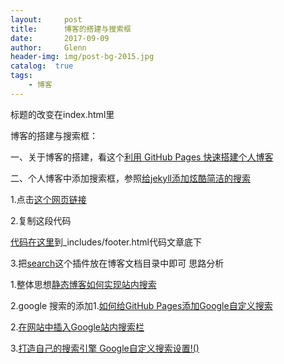 ```yaml
---
layout:     post                    
title:      博客的搭建与搜索框
date:       2017-09-09             
author:     Glenn                     
header-img: img/post-bg-2015.jpg  
catalog:  true                      
tags:                              
    - 博客
---
```

 
 标题的改变在index.html里
 
 博客的搭建与搜索框：

 一、关于博客的搭建，看这个[利用 GitHub Pages 快速搭建个人博客](http://www.jianshu.com/p/e68fba58f75c)

二、个人博客中添加搜索框，参照[给jekyll添加炫酷简洁的搜索](https://www.codeboy.me/2015/07/11/jekyll-search/)

1.点击[这个网页链接](https://github.com/18513763652/18513763652.github.io/blob/master/_includes/footer.html)

2.复制这段代码
									
[代码在这里](https://github.com/18513763652/18513763652.github.io/blob/master/search/cb-footer-add.html)到_includes/footer.html代码文章底下

 3.把[search](https://github.com/18513763652/18513763652.github.io)这个插件放在博客文档目录中即可
思路分析

 1.整体思想[静态博客如何实现站内搜索](https://blog.werner.wiki/static-blog-search/)
 
2.google 搜索的添加1.[如何给GitHub Pages添加Google自定义搜索](http://yysfire.github.io/web/how-to-add-google-custom-search-to-github-pages.html)

2.[在网站中插入Google站内搜索栏](https://tumutanzi.com/archives/12711)

3.[打造自己的搜索引擎 Google自定义搜索设置!()](http://www.jianshu.com/p/3596a842f62e)
